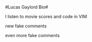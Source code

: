 #Lucas Gaylord Bio#

I listen to movie scores and code in VIM

new fake comments

even more fake comments

